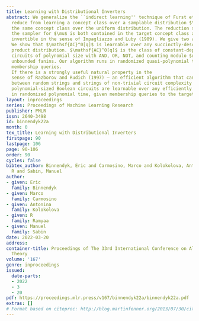 ```yaml
---
title: Learning with Distributional Inverters
abstract: We generalize the ``indirect learning'' technique of Furst et al. (1991) to
  reduce from learning a concept class over a samplable distribution $\mu$ to learning
  the same concept class over the uniform distribution. The reduction succeeds when
  the sampler for $\mu$ is both contained in the target concept class and efficiently
  invertible in the sense of Impagliazzo and Luby (1989). We give two applications.
  We show that $\mathsf{AC}^0[q]$ is learnable over any succinctly-described
  product distribution. $\mathsf{AC}^0[q]$ is the class of constant-depth Boolean
  circuits of polynomial size with AND, OR, NOT, and counting modulo $q$ gates of
  unbounded fanins. Our algorithm runs in randomized quasi-polynomial time and uses
  membership queries. 
  If there is a strongly useful natural property in the
  sense of Razborov and Rudich (1997) — an efficient algorithm that can distinguish
  between random strings and strings of non-trivial circuit complexity — then general
  polynomial-sized Boolean circuits are learnable over any efficiently samplable distribution
  in randomized polynomial time, given membership queries to the target function.
layout: inproceedings
series: Proceedings of Machine Learning Research
publisher: PMLR
issn: 2640-3498
id: binnendyk22a
month: 0
tex_title: Learning with Distributional Inverters
firstpage: 90
lastpage: 106
page: 90-106
order: 90
cycles: false
bibtex_author: Binnendyk, Eric and Carmosino, Marco and Kolokolova, Antonina and Ramyaa,
  R and Sabin, Manuel
author:
- given: Eric
  family: Binnendyk
- given: Marco
  family: Carmosino
- given: Antonina
  family: Kolokolova
- given: R
  family: Ramyaa
- given: Manuel
  family: Sabin
date: 2022-03-20
address:
container-title: Proceedings of The 33rd International Conference on Algorithmic Learning
  Theory
volume: '167'
genre: inproceedings
issued:
  date-parts:
  - 2022
  - 3
  - 20
pdf: https://proceedings.mlr.press/v167/binnendyk22a/binnendyk22a.pdf
extras: []
# Format based on citeproc: http://blog.martinfenner.org/2013/07/30/citeproc-yaml-for-bibliographies/
---
```

